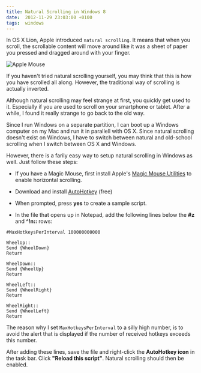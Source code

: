 ```yaml
---
title: Natural Scrolling in Windows 8
date:  2012-11-29 23:03:00 +0100
tags:  windows
---
```


In OS X Lion, Apple introduced `natural scrolling`. It means that when you scroll,
the scrollable content will move around like it was a sheet of paper you pressed
and dragged around with your finger. 

![Apple Mouse](/assets/blog/2012/2012-11-29-mouse.jpg)

If you haven't tried natural scrolling yourself, you may think that this is how 
you have scrolled all along. However, the traditional way of scrolling is
actually inverted.

Although natural scrolling may feel strange at first, you quickly get used to it.
Especially if you are used to scroll on your smartphone or tablet. After a while,
I found it really strange to go back to the old way.

Since I run Windows on a separate partition, I can boot up a Windows computer on
my Mac and run it in parallell with OS X. Since natural scrolling doesn't exist
on Windows, I have to switch between natural and old-school scrolling when I
switch between OS X and Windows.

However, there is a farily easy way to setup natural scrolling in Windows as well.
Just follow these steps:

* If you have a Magic Mouse, first install Apple's
[Magic Mouse Utilities](http://www.trackpadmagic.com/magic-mouse/download)
to enable horizontal scrolling.

* Download and install [AutoHotkey](http://download.cnet.com/AutoHotkey-L/3000-2084_4-10279446.html) (free)

* When prompted, press **yes** to create a sample script.

* In the file that opens up in Notepad, add the following lines below the **#z**
and **^!n::** rows:

```text
#MaxHotkeysPerInterval 100000000000

WheelUp::
Send {WheelDown}
Return

WheelDown::
Send {WheelUp}
Return

WheelLeft::
Send {WheelRight}
Return

WheelRight::
Send {WheelLeft}
Return
```

The reason why I set `MaxHotkeysPerInterval` to a silly high number, is to avoid
the alert that is displayed if the number of received hotkeys exceeds this number.

After adding these lines, save the file and right-click the **AutoHotkey icon**
in the task bar. Click **"Reload this script"**. Natural scrolling should then be enabled.